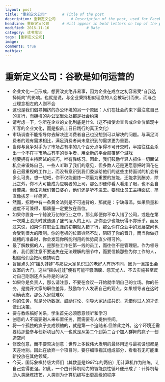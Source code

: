 ```yaml
---
layout: post
title: "重新定义公司"       # Title of the post
description: 重新定义公司       # Description of the post, used for Facebook Opengraph & Twitter
headline: 重新定义公司      # Will appear in bold letters on top of the post
modified: 2016-11-16                 # Date
category: 读书笔记
tags: [重新定义公司]
image:
comments: true
mathjax:
---
```

# 重新定义公司：谷歌是如何运营的

- 企业文化一旦形成，想要改变绝非易事，因为企业在成立之初容易受“自我选择倾向”的影响。也就是说，与企业秉持相似理念的人会被吸引而来，而与企业理念相左的人则不会
- 这也是我们倡导拥挤的办公环境的另一个原因：人们在社会约束下最注意自己的言行，而拥挤的办公室里处处都是社会约束
- 请考虑一下，你所在企业的文化到底是什么（这不指使命宣言或企业价值观中所写的企业文化，而是指员工日日践行的真正文化）
- 市场调查不能指导你去解决连消费者自己也没想到可以解决的问题。与满足消费者的现有需求相比，满足消费者尚未意识到的需求更为重要。
- 当你与竞争对手为了市场占有率的几个百分点争得不可开交时，半路往往会杀出一个不在乎市场占有率的竞争者，用全新的平台颠覆整个游戏
- 想要拥有主持面试的技巧，唯有靠练习。因此，我们鼓励年轻人抓住一切面试机会来锻炼自己。一些人听取了我们的意见，但多数人还是更愿意把时间花在自己最重视的工作上，而没有意识到我们委派给他们的这些主持面试的机会有多么可贵。想一想吧，你不仅能锻炼一项最为重要的技能，还能拿到酬劳，除此之外，你不大可能成为应聘者的上司，那么即便你看人看走了眼，也不会自食苦果。但任凭我们苦口婆心，他们还是听不进去。要想让员工主持面试，简直像拔牙一样痛苦。
- 然而，招聘中有一条黄金法则是不可违背的，那就是：宁缺毋滥。如果质量和速度不可兼得，那质量一定要放在首位。
- 如果你置身一个鲸波万仞的行业之中，那么即便你不幸入错了公司，或是在第一次乘上浪头时就遭遇了盛气凌人的上司，那你至少也能玩得不亦乐乎。而反过来说，如果你在职业生涯的初期就入错了行，那么你在企业中的发展空间也会受到很大的限制。你的老板的位置岿然不动，阻碍了你的晋升，而当你做好跳槽的准备时，你会发现你所能利用的优势简直少得可怜。
- 最了解数据的人，是那些工作在第一线的员工，而往往不是管理层。作为领导者，我们要注意不要迷失在无法理解的细节中，而要信赖那些为你工作的人，相信他们会把问题搞明白
- 盲目点头的“摇头娃娃”与那些大家见识过的老好人有所不同，因为一旦踏出会议室的大门，这些“摇头娃娃”便有可能牢骚满腹、怨天尤人、不去实施甚至反对自己刚刚还点头称是的决议
- 如果你是负责人，那么请注意，不要在会议一开始就申明自己的立场。你的任务，是抛开大家的职位差异，鼓励每个人发表自己的观点。如果领导者在这时明确表态，那么大家就难以
- 你的任务，就是分析数据、鼓励讨论、引导大家达成共识，凭借你过人的才识做出决策。
- 要与教练搞好关系，学生首先必须愿意倾听和学习
- 创意的人不需要别人来布置任务，而需要有人提供空间。
- 将一个孤独的疯子变成领袖的，就是第一个追随者.但除此之外，这个环境还需要给那些参与创新项目的人—也就是从第二个到第二百个加入群舞的疯子—创造空间
- 修改创意，而不要否决创意：世界上多数伟大发明的最终用途与最初设想都是天差地别。因此在放弃一个项目时，要仔细审视其组成部分，看看有无可能重新投放在其他领域。
- 今天，国际象棋特级大师们（其数量是1997年的两倍）用计算机作为陪练，让自己变得更强。如此，一个由计算机助力的智能良性循环便形成了：计算机帮助人类磨炼技艺，人类则为计算机编写出更高级的程序
